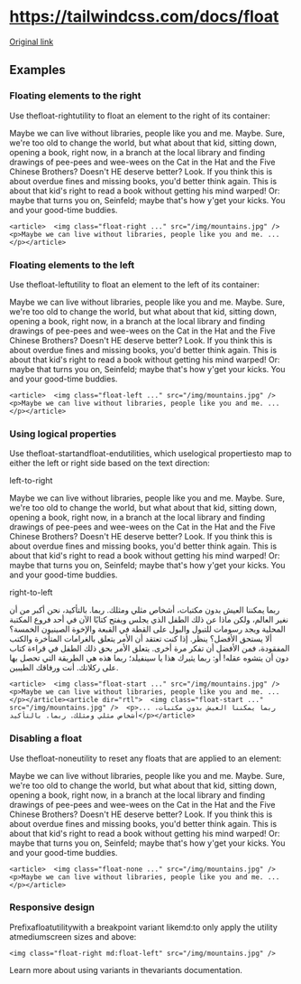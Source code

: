 # https://tailwindcss.com/docs/float

[Original link](https://tailwindcss.com/docs/float)

## Examples

### Floating elements to the right

Use thefloat-rightutility to float an element to the right of its container:

Maybe we can live without libraries, people like you and me. Maybe. Sure, we're too old to change the world, but what about that kid, sitting down, opening a book, right now, in a branch at the local library and finding drawings of pee-pees and wee-wees on the Cat in the Hat and the Five Chinese Brothers? Doesn't HE deserve better? Look. If you think this is about overdue fines and missing books, you'd better think again. This is about that kid's right to read a book without getting his mind warped! Or: maybe that turns you on, Seinfeld; maybe that's how y'get your kicks. You and your good-time buddies.

```
<article>  <img class="float-right ..." src="/img/mountains.jpg" />  <p>Maybe we can live without libraries, people like you and me. ...</p></article>
```

### Floating elements to the left

Use thefloat-leftutility to float an element to the left of its container:

Maybe we can live without libraries, people like you and me. Maybe. Sure, we're too old to change the world, but what about that kid, sitting down, opening a book, right now, in a branch at the local library and finding drawings of pee-pees and wee-wees on the Cat in the Hat and the Five Chinese Brothers? Doesn't HE deserve better? Look. If you think this is about overdue fines and missing books, you'd better think again. This is about that kid's right to read a book without getting his mind warped! Or: maybe that turns you on, Seinfeld; maybe that's how y'get your kicks. You and your good-time buddies.

```
<article>  <img class="float-left ..." src="/img/mountains.jpg" />  <p>Maybe we can live without libraries, people like you and me. ...</p></article>
```

### Using logical properties

Use thefloat-startandfloat-endutilities, which uselogical propertiesto map to either the left or right side based on the text direction:

left-to-right

Maybe we can live without libraries, people like you and me. Maybe. Sure, we're too old to change the world, but what about that kid, sitting down, opening a book, right now, in a branch at the local library and finding drawings of pee-pees and wee-wees on the Cat in the Hat and the Five Chinese Brothers? Doesn't HE deserve better? Look. If you think this is about overdue fines and missing books, you'd better think again. This is about that kid's right to read a book without getting his mind warped! Or: maybe that turns you on, Seinfeld; maybe that's how y'get your kicks. You and your good-time buddies.

right-to-left

ربما يمكننا العيش بدون مكتبات، أشخاص مثلي ومثلك. ربما. بالتأكيد، نحن أكبر من أن نغير العالم، ولكن ماذا عن ذلك الطفل الذي يجلس ويفتح كتابًا الآن في أحد فروع المكتبة المحلية ويجد رسومات للتبول والبول على القطة في القبعة والإخوة الصينيون الخمسة؟ ألا يستحق الأفضل؟ ينظر. إذا كنت تعتقد أن الأمر يتعلق بالغرامات المتأخرة والكتب المفقودة، فمن الأفضل أن تفكر مرة أخرى. يتعلق الأمر بحق ذلك الطفل في قراءة كتاب دون أن يتشوه عقله! أو: ربما يثيرك هذا يا سينفيلد؛ ربما هذه هي الطريقة التي تحصل بها على ركلاتك. أنت ورفاقك الطيبين.

```
<article>  <img class="float-start ..." src="/img/mountains.jpg" />  <p>Maybe we can live without libraries, people like you and me. ...</p></article><article dir="rtl">  <img class="float-start ..." src="/img/mountains.jpg" />  <p>... ربما يمكننا العيش بدون مكتبات، أشخاص مثلي ومثلك. ربما. بالتأكيد</p></article>
```

### Disabling a float

Use thefloat-noneutility to reset any floats that are applied to an element:

Maybe we can live without libraries, people like you and me. Maybe. Sure, we're too old to change the world, but what about that kid, sitting down, opening a book, right now, in a branch at the local library and finding drawings of pee-pees and wee-wees on the Cat in the Hat and the Five Chinese Brothers? Doesn't HE deserve better? Look. If you think this is about overdue fines and missing books, you'd better think again. This is about that kid's right to read a book without getting his mind warped! Or: maybe that turns you on, Seinfeld; maybe that's how y'get your kicks. You and your good-time buddies.

```
<article>  <img class="float-none ..." src="/img/mountains.jpg" />  <p>Maybe we can live without libraries, people like you and me. ...</p></article>
```

### Responsive design

Prefixafloatutilitywith a breakpoint variant likemd:to only apply the utility atmediumscreen sizes and above:

```
<img class="float-right md:float-left" src="/img/mountains.jpg" />
```

Learn more about using variants in thevariants documentation.
